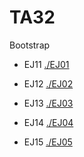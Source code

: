 # TA32
Bootstrap

  * EJ11
[./EJ01](./EJ01)

  * EJ12
[./EJ02](./EJ02)

  * EJ13
[./EJ03](./EJ03)
	 
  * EJ14
[./EJ04](./EJ04)
	 
  * EJ15
[./EJ05](./EJ05)
